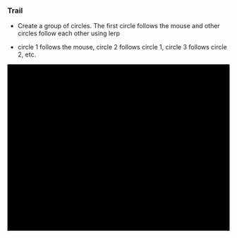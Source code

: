 ### Trail

- Create a group of circles. The first circle follows the mouse and other circles follow each other using lerp

- circle 1 follows the mouse, circle 2 follows circle 1, circle 3 follows circle 2, etc.

![](https://github.com/MAthabet/ITI-math_Tasks/blob/Day2_Trail/GIF.gif)
